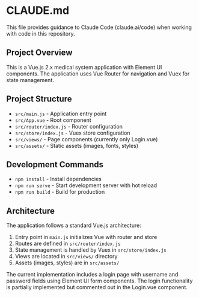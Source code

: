 # CLAUDE.md

This file provides guidance to Claude Code (claude.ai/code) when working with code in this repository.

## Project Overview
This is a Vue.js 2.x medical system application with Element UI components. The application uses Vue Router for navigation and Vuex for state management.

## Project Structure
- `src/main.js` - Application entry point
- `src/App.vue` - Root component
- `src/router/index.js` - Router configuration
- `src/store/index.js` - Vuex store configuration
- `src/views/` - Page components (currently only Login.vue)
- `src/assets/` - Static assets (images, fonts, styles)

## Development Commands
- `npm install` - Install dependencies
- `npm run serve` - Start development server with hot reload
- `npm run build` - Build for production

## Architecture
The application follows a standard Vue.js architecture:
1. Entry point in `main.js` initializes Vue with router and store
2. Routes are defined in `src/router/index.js`
3. State management is handled by Vuex in `src/store/index.js`
4. Views are located in `src/views/` directory
5. Assets (images, styles) are in `src/assets/`

The current implementation includes a login page with username and password fields using Element UI form components. The login functionality is partially implemented but commented out in the Login.vue component.